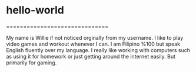 # hello-world
==============================


My name is Willie if not noticed orginally from my username.
I like to play video games and workout whenever I can.
I am Filipino %100 but speak English fluently over my language.
I really like working with computers such as using it for homework 
or just getting around the internet easily. But primarily for gaming.
